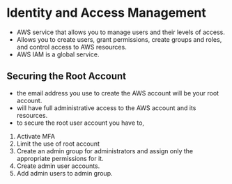 # Identity and Access Management

- AWS service that allows you to manage users and their levels of access.
- Allows you to create users, grant permissions, create groups and roles, and control access to AWS resources.
- AWS IAM is a global service.

## Securing the Root Account

- the email address you use to create the AWS account will be your root account.
- will have full administrative access to the AWS account and its resources.
- to secure the root user account you have to,

1. Activate MFA
2. Limit the use of root account
3. Create an admin group for administrators and assign only the appropriate permissions for it.
4. Create admin user accounts.
5. Add admin users to admin group.